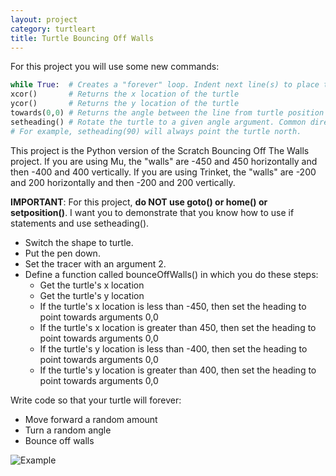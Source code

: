 ```yaml
---
layout: project
category: turtleart
title: Turtle Bouncing Off Walls
---
```

For this project you will use some new commands:
```python
while True:  # Creates a "forever" loop. Indent next line(s) to place them inside the loop
xcor()       # Returns the x location of the turtle
ycor()       # Returns the y location of the turtle
towards(0,0) # Returns the angle between the line from turtle position to another position specified by (x,y) or another turtle
setheading() # Rotate the turtle to a given angle argument. Common directions: 0 (east), 90 (north), 180 (west), 270 (south).
# For example, setheading(90) will always point the turtle north.
```
This project is the Python version of the Scratch Bouncing Off The Walls project. If you are using Mu, the "walls" are -450 and 450 horizontally and then -400 and 400 vertically. If you are using Trinket, the "walls" are -200 and 200 horizontally and then -200 and 200 vertically.

**IMPORTANT**: For this project, **do NOT use goto() or home() or setposition()**. I want you to demonstrate that you know how to use if statements and use setheading().

- Switch the shape to turtle.
- Put the pen down.
- Set the tracer with an argument 2.
- Define a function called bounceOffWalls() in which you do these steps:
  - Get the turtle's x location
  - Get the turtle's y location
  - If the turtle's x location is less than -450, then set the heading to point towards arguments 0,0
  - If the turtle's x location is greater than 450, then set the heading to point towards arguments 0,0
  - If the turtle's y location is less than -400, then set the heading to point towards arguments 0,0
  - If the turtle's y location is greater than 400, then set the heading to point towards arguments 0,0

Write code so that your turtle will forever:
- Move forward a random amount
- Turn a random angle
- Bounce off walls

![Example](/randwalk11.jpg)
